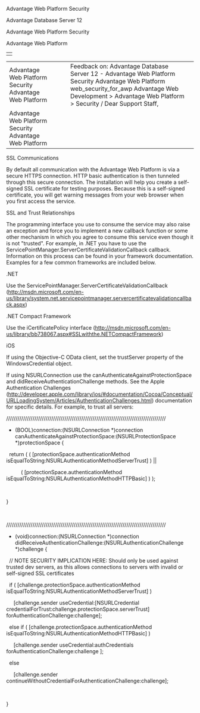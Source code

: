 Advantage Web Platform Security




Advantage Database Server 12  

Advantage Web Platform Security

Advantage Web Platform

|  |
| --- |
|  |

|  |  |  |  |  |
| --- | --- | --- | --- | --- |
| Advantage Web Platform Security  Advantage Web Platform |  |  | Feedback on: Advantage Database Server 12 - Advantage Web Platform Security Advantage Web Platform web\_security\_for\_awp Advantage Web Development > Advantage Web Platform > Security / Dear Support Staff, |  |
| Advantage Web Platform Security  Advantage Web Platform |  |  |  |  |

SSL Communications

By default all communication with the Advantage Web Platform is via a secure HTTPS connection. HTTP basic authentication is then tunneled through this secure connection. The installation will help you create a self-signed SSL certificate for testing purposes. Because this is a self-signed certificate, you will get warning messages from your web browser when you first access the service.

SSL and Trust Relationships

The programming interface you use to consume the service may also raise an exception and force you to implement a new callback function or some other mechanism in which you agree to consume this service even though it is not "trusted". For example, in .NET you have to use the ServicePointManager.ServerCertificateValidationCallback callback. Information on this process can be found in your framework documentation. Examples for a few common frameworks are included below.

.NET

Use the ServicePointManager.ServerCertificateValidationCallback (<http://msdn.microsoft.com/en-us/library/system.net.servicepointmanager.servercertificatevalidationcallback.aspx>)

.NET Compact Framework

Use the iCertificatePolicy interface (<http://msdn.microsoft.com/en-us/library/bb738067.aspx#SSLwiththe.NETCompactFramework>)

iOS

If using the Objective-C OData client, set the trustServer property of the WindowsCredential object.

If using NSURLConnection use the canAuthenticateAgainstProtectionSpace and didReceiveAuthenticationChallenge methods. See the Apple Authentication Challenges (<http://developer.apple.com/library/ios/#documentation/Cocoa/Conceptual/URLLoadingSystem/Articles/AuthenticationChallenges.html>) documentation for specific details. For example, to trust all servers:

/////////////////////////////////////////////////////////////////////////////////////

- (BOOL)connection:(NSURLConnection \*)connection canAuthenticateAgainstProtectionSpace:(NSURLProtectionSpace \*)protectionSpace {

  return ( ( [protectionSpace.authenticationMethod isEqualToString:NSURLAuthenticationMethodServerTrust] ) ||

          ( [protectionSpace.authenticationMethod isEqualToString:NSURLAuthenticationMethodHTTPBasic] ) );

 

}

 

/////////////////////////////////////////////////////////////////////////////////////

- (void)connection:(NSURLConnection \*)connection didReceiveAuthenticationChallenge:(NSURLAuthenticationChallenge \*)challenge {

  // NOTE SECURITY IMPLICATION HERE: Should only be used against trusted dev servers, as this allows connections to servers with invalid or self-signed SSL certificates

  if ( [challenge.protectionSpace.authenticationMethod isEqualToString:NSURLAuthenticationMethodServerTrust] )

     [challenge.sender useCredential:[NSURLCredential credentialForTrust:challenge.protectionSpace.serverTrust] forAuthenticationChallenge:challenge];

  else if ( [challenge.protectionSpace.authenticationMethod isEqualToString:NSURLAuthenticationMethodHTTPBasic] )

     [challenge.sender useCredential:authCredentials forAuthenticationChallenge:challenge ];

  else

     [challenge.sender continueWithoutCredentialForAuthenticationChallenge:challenge];

 

}